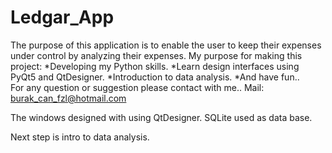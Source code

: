# Ledgar_App

The purpose of this application is to enable the user to keep
their expenses under control by analyzing their expenses.
    My purpose for making this project:
*Developing my Python skills.
*Learn design interfaces using PyQt5 and QtDesigner.
*Introduction to data analysis.
*And have fun..   
    For any question or suggestion please contact with me..
    Mail: burak_can_fzl@hotmail.com
    
The windows designed with using QtDesigner. 
SQLite used as data base.

Next step is intro to data analysis.


